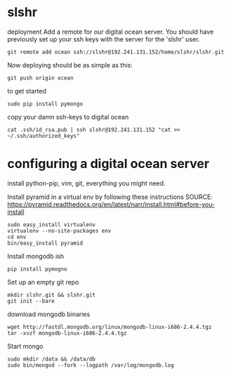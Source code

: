 slshr
=====
deployment
Add a remote for our digital ocean server. You should have previously set up your ssh keys with the server
for the 'slshr' user.

    git remote add ocean ssh://slshr@192.241.131.152/home/slshr/slshr.git

Now deploying should be as simple as this:

    git push origin ocean

to get started

    sudo pip install pymongo

copy your damn ssh-keys to digital ocean

    cat .ssh/id_rsa.pub | ssh slshr@192.241.131.152 "cat >> ~/.ssh/authorized_keys"

configuring a digital ocean server
=====
install python-pip, vim, git, everything you might need.

Install pyramid in a virtual env by following these instructions
SOURCE: https://pyramid.readthedocs.org/en/latest/narr/install.html#before-you-install

    sudo easy_install virtualenv
    virtualenv --no-site-packages env
    cd env
    bin/easy_install pyramid

Install mongodb ish

    pip install pymogno

Set up an empty git repo

    mkdir slshr.git && slshr.git
    git init --bare
    
download mongodb binaries

    wget http://fastdl.mongodb.org/linux/mongodb-linux-i686-2.4.4.tgz
    tar -xvzf mongodb-linux-i686-2.4.4.tgz 
    
Start mongo

    sudo mkdir /data && /data/db
    sudo bin/mongod --fork --logpath /var/log/mongodb.log

